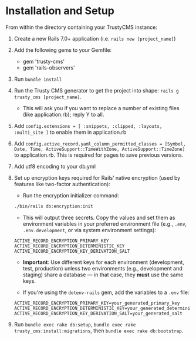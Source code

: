 # Installation and Setup

From within the directory containing your TrustyCMS instance:

1. Create a new Rails 7.0+ application (i.e. `rails new [project_name]`)

2. Add the following gems to your Gemfile:

    - gem 'trusty-cms'
    - gem 'rails-observers'

3. Run `bundle install`

4. Run the Trusty CMS generator to get the project into shape: `rails g trusty_cms [project_name]`.
    - This will ask you if you want to replace a number of existing files (like application.rb); reply Y to all.

5. Add `config.extensions = [ :snippets, :clipped, :layouts, :multi_site ]` to enable them in application.rb

6. Add `config.active_record.yaml_column_permitted_classes = [Symbol, Date, Time, ActiveSupport::TimeWithZone, ActiveSupport::TimeZone]` to application.rb. This is required for pages to save previous versions.

7. Add utf8 encoding to your db.yml

8. Set up encryption keys required for Rails’ native encryption (used by features like two-factor authentication):

    - Run the encryption initializer command:

    ```bash
    ./bin/rails db:encryption:init
    ```

    - This will output three secrets. Copy the values and set them as environment variables in your preferred environment file (e.g., `.env`, `.env.development`, or via system environment settings):

    ```env
    ACTIVE_RECORD_ENCRYPTION_PRIMARY_KEY
    ACTIVE_RECORD_ENCRYPTION_DETERMINISTIC_KEY
    ACTIVE_RECORD_ENCRYPTION_KEY_DERIVATION_SALT
    ```
    - **Important**: Use different keys for each environment (development, test, production) unless two environments (e.g., development and staging) share a database — in that case, they **must** use the same keys.

    - If you're using the `dotenv-rails` gem, add the variables to a `.env` file:

    ```env
    ACTIVE_RECORD_ENCRYPTION_PRIMARY_KEY=your_generated_primary_key
    ACTIVE_RECORD_ENCRYPTION_DETERMINISTIC_KEY=your_generated_deterministic_key
    ACTIVE_RECORD_ENCRYPTION_KEY_DERIVATION_SALT=your_generated_salt
    ```

9. Run `bundle exec rake db:setup`, `bundle exec rake trusty_cms:install:migrations`, then
   `bundle exec rake db:bootstrap`.
